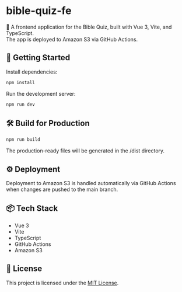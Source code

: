 # bible-quiz-fe

📖 A frontend application for the Bible Quiz, built with Vue 3, Vite, and TypeScript.  
The app is deployed to Amazon S3 via GitHub Actions.

## 🚀 Getting Started

Install dependencies:

```bash
npm install
```

Run the development server:

```bash
npm run dev
```

## 🛠️ Build for Production

```bash
npm run build
```

The production-ready files will be generated in the /dist directory.

## ⚙️ Deployment

Deployment to Amazon S3 is handled automatically via GitHub Actions when changes are pushed to the main branch.

## 📦 Tech Stack

- Vue 3
- Vite
- TypeScript
- GitHub Actions
- Amazon S3

## 📄 License

This project is licensed under the [MIT License](./LICENSE).

